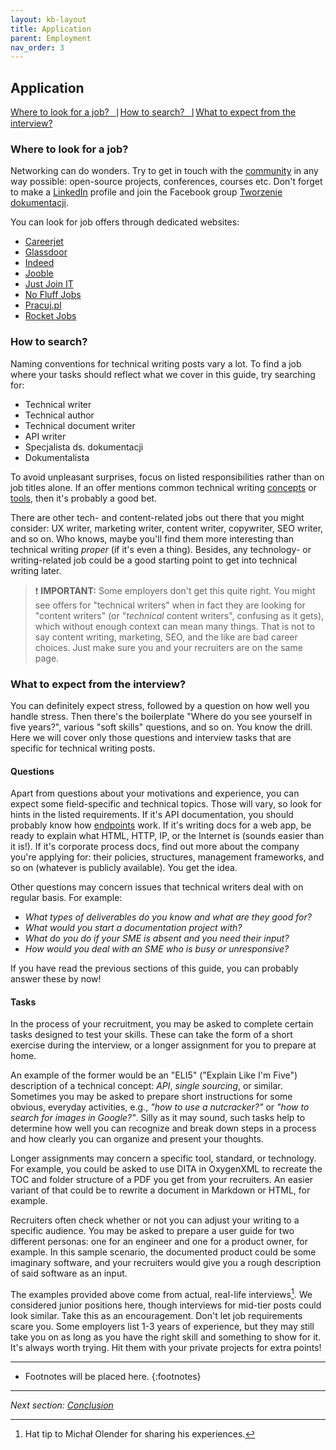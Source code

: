 ```yaml
---
layout: kb-layout
title: Application
parent: Employment
nav_order: 3
---
```


## Application

[Where to look for a job?⎹](#where-to-look-for-a-job) [How to search?⎹](#how-to-search) [What to expect from the interview?](#what-to-expect-from-the-interview)

### Where to look for a job?

Networking can do wonders. Try to get in touch with the [community](../../06-education/2-community/index.md) in any way possible: open-source projects, conferences, courses etc. Don't forget to make a [LinkedIn](https://www.linkedin.com/) profile and join the Facebook group [Tworzenie dokumentacji](https://www.facebook.com/groups/tworzeniedokumentacji).  

You can look for job offers through dedicated websites:  

* [Careerjet](https://www.careerjet.pl/)
* [Glassdoor](https://www.glassdoor.com/Job/index.htm)
* [Indeed](https://indeed.com/)
* [Jooble](https://pl.jooble.org/)
* [Just Join IT](https://justjoin.it/)
* [No Fluff Jobs](https://nofluffjobs.com/)
* [Pracuj.pl](https://www.pracuj.pl/)
* [Rocket Jobs](https://rocketjobs.pl/)

### How to search?

Naming conventions for technical writing posts vary a lot. To find a job where your tasks should reflect what we cover in this guide, try searching for:

* Technical writer
* Technical author
* Technical document writer
* API writer
* Specjalista ds. dokumentacji
* Dokumentalista

To avoid unpleasant surprises, focus on listed responsibilities rather than on job titles alone. If an offer mentions common technical writing [concepts](../../04-learning-the-basics/index.md) or [tools](../../05-tools/index.md), then it's probably a good bet.  

There are other tech- and content-related jobs out there that you might consider: UX writer, marketing writer, content writer, copywriter, SEO writer, and so on. Who knows, maybe you'll find them more interesting than technical writing *proper* (if it's even a thing). Besides, any technology- or writing-related job could be a good starting point to get into technical writing later.  

> ❗ **IMPORTANT:** Some employers don't get this quite right. You might see offers for "technical writers" when in fact they are looking for "content writers" (or "*technical* content writers", confusing as it gets), which without enough context can mean many things. That is not to say content writing, marketing, SEO, and the like are bad career choices. Just make sure you and your recruiters are on the same page.  

### What to expect from the interview?

You can definitely expect stress, followed by a question on how well you handle stress. Then there's the boilerplate "Where do you see yourself in five years?", various "soft skills" questions, and so on. You know the drill. Here we will cover only those questions and interview tasks that are specific for technical writing posts.  

#### Questions

Apart from questions about your motivations and experience, you can expect some field-specific and technical topics. Those will vary, so look for hints in the listed requirements. If it's API documentation, you should probably know how [endpoints](../../09-glossary/index.md/#e) work. If it's writing docs for a web app, be ready to explain what HTML, HTTP, IP, or the Internet is (sounds easier than it is!). If it's corporate process docs, find out more about the company you're applying for: their policies, structures, management frameworks, and so on (whatever is publicly available). You get the idea.  

Other questions may concern issues that technical writers deal with on regular basis. For example:  

* *What types of deliverables do you know and what are they good for?*
* *What would you start a documentation project with?*
* *What do you do if your SME is absent and you need their input?*
* *How would you deal with an SME who is busy or unresponsive?*

If you have read the previous sections of this guide, you can probably answer these by now!  

#### Tasks

In the process of your recruitment, you may be asked to complete certain tasks designed to test your skills. These can take the form of a short exercise during the interview, or a longer assignment for you to prepare at home. 

An example of the former would be an "ELI5" ("Explain Like I'm Five") description of a technical concept: *API*, *single sourcing*, or similar. Sometimes you may be asked to prepare short instructions for some obvious, everyday activities, e.g., *"how to use a nutcracker?"* or *"how to search for images in Google?"*. Silly as it may sound, such tasks help to determine how well you can recognize and break down steps in a process and how clearly you can organize and present your thoughts.

Longer assignments may concern a specific tool, standard, or technology. For example, you could be asked to use DITA in OxygenXML to recreate the TOC and folder structure of a PDF you get from your recruiters. An easier variant of that could be to rewrite a document in Markdown or HTML, for example.

Recruiters often check whether or not you can adjust your writing to a specific audience. You may be asked to prepare a user guide for two different personas: one for an engineer and one for a product owner, for example. In this sample scenario, the documented product could be some imaginary software, and your recruiters would give you a rough description of said software as an input.

The examples provided above come from actual, real-life interviews[^1]. We considered junior positions here, though interviews for mid-tier posts could look similar. Take this as an encouragement. Don't let job requirements scare you. Some employers list 1-3 years of experience, but they may still take you on as long as you have the right skill and something to show for it. It's always worth trying. Hit them with your private projects for extra points!  

[^1]: Hat tip to Michał Olender for sharing his experiences.  

---

* Footnotes will be placed here.
{:footnotes}  

---

*Next section: [Conclusion](../../08-conclusion/)*
